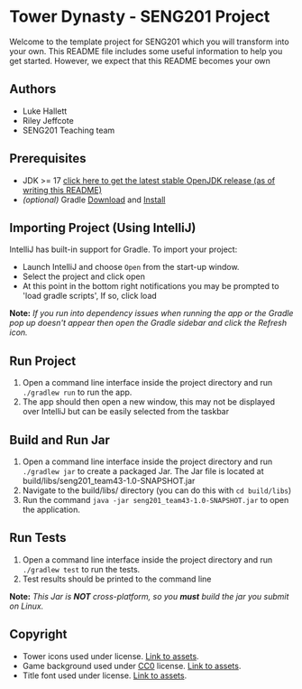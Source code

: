 # Tower Dynasty - SENG201 Project
Welcome to the template project for SENG201 which you will transform into your own.
This README file includes some useful information to help you get started.
However, we expect that this README becomes your own

## Authors
- Luke Hallett
- Riley Jeffcote
- SENG201 Teaching team

## Prerequisites
- JDK >= 17 [click here to get the latest stable OpenJDK release (as of writing this README)](https://jdk.java.net/18/)
- *(optional)* Gradle [Download](https://gradle.org/releases/) and [Install](https://gradle.org/install/)

## Importing Project (Using IntelliJ)
IntelliJ has built-in support for Gradle. To import your project:

- Launch IntelliJ and choose `Open` from the start-up window.
- Select the project and click open
- At this point in the bottom right notifications you may be prompted to 'load gradle scripts', If so, click load

**Note:** *If you run into dependency issues when running the app or the Gradle pop up doesn't appear then open the Gradle sidebar and click the Refresh icon.*

## Run Project 
1. Open a command line interface inside the project directory and run `./gradlew run` to run the app.
2. The app should then open a new window, this may not be displayed over IntelliJ but can be easily selected from the taskbar

## Build and Run Jar
1. Open a command line interface inside the project directory and run `./gradlew jar` to create a packaged Jar. The Jar file is located at build/libs/seng201_team43-1.0-SNAPSHOT.jar
2. Navigate to the build/libs/ directory (you can do this with `cd build/libs`)
3. Run the command `java -jar seng201_team43-1.0-SNAPSHOT.jar` to open the application.

## Run Tests
1. Open a command line interface inside the project directory and run `./gradlew test` to run the tests.
2. Test results should be printed to the command line

**Note:** *This Jar is **NOT** cross-platform, so you **must** build the jar you submit on Linux.* 

## Copyright
- Tower icons used under license. [Link to assets](https://admurin.itch.io/mega-admurins-freebies).
- Game background used under [CC0](https://creativecommons.org/publicdomain/zero/1.0/) license. [Link to assets](https://kenney.nl/assets/tiny-dungeon).
- Title font used under license. [Link to assets](https://www.fontspace.com/pixemon-trial-font-f107824).